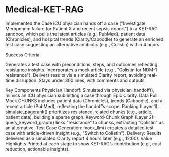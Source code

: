 # Medical-KET-RAG

Implemented the Case
ICU physician hands off a case ("Investigate Meropenem failure for Patient X and recent sepsis cohort") to a KET-RAG sandbox, which pulls the latest articles (e.g., PubMed), patient data (Chronicles), and hospital trends (Clarity/Caboodle) to generate an enriched test case suggesting an alternative antibiotic (e.g., Colistin) within 4 hours.

Success Criteria:

Generates a test case with preconditions, steps, and outcomes reflecting resistance insights. Incorporates a mock article (e.g., "Colistin for NDM-1 resistance"). Delivers results via a simulated Clarity report, avoiding real-time disruption. Stays under 300 lines, with comments and outputs.

Key Components Physician Handoff: Simulated via physician_handoff(), mimics an ICU physician submitting a case through Epic Clarity.
Data Pull:
Mock CHUNKS includes patient data (Chronicles), trends (Caboodle), and a recent article (PubMed), reflecting the handoff’s scope.
Ranking (Layer 1):
simulate_pagerank() prioritizes resistance-related chunks (e.g., article, patient data), building a sparse graph.
Keyword-Chunk Graph (Layer 2):
query_keyword_graph() links "resistance" to chunks, extracting "Colistin" as an alternative.
Test Case Generation:
mock_llm() creates a detailed test case with article-driven insight (e.g., "Switch to Colistin").
Delivery:
Results delivered as a simulated Clarity report 4 hours later (e.g., 12:00).
Value Highlights
Printed at each stage to show KET-RAG’s contribution (e.g., cost reduction, actionable insights).

